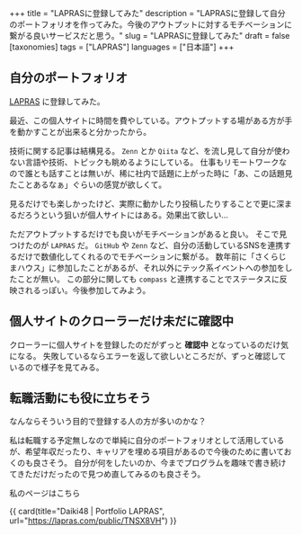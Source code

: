 +++
title = "LAPRASに登録してみた"
description = "LAPRASに登録して自分のポートフォリオを作ってみた。今後のアウトプットに対するモチベーションに繋がる良いサービスだと思う。"
slug = "LAPRASに登録してみた"
draft = false
[taxonomies]
tags = ["LAPRAS"]
languages = ["日本語"]
+++

## 自分のポートフォリオ

[LAPRAS](https://lapras.com) に登録してみた。

最近、この個人サイトに時間を費やしている。アウトプットする場がある方が手を動かすことが出来ると分かったから。

技術に関する記事は結構見る。
`Zenn` とか `Qiita` など、を流し見して自分が使わない言語や技術、トピックも眺めるようにしている。
仕事もリモートワークなので誰とも話すことは無いが、稀に社内で話題に上がった時に「あ、この話題見たことあるなぁ」ぐらいの感覚が欲しくて。

見るだけでも楽しかったけど、実際に動かしたり投稿したりすることで更に深まるだろうという狙いが個人サイトにはある。効果出て欲しい...

ただアウトプットするだけでも良いがモチベーションがあると良い。
そこで見つけたのが `LAPRAS` だ。
`GitHub` や `Zenn` など、自分の活動しているSNSを連携するだけで数値化してくれるのでモチベーションに繋がる。
数年前に「さくらじまハウス」に参加したことがあるが、それ以外にテック系イベントへの参加をしたことが無い。
この部分に関しても `compass` と連携することでステータスに反映されるっぽい。今後参加してみよう。

## 個人サイトのクローラーだけ未だに確認中

クローラーに個人サイトを登録したのだがずっと **確認中** となっているのだけ気になる。
失敗しているならエラーを返して欲しいところだが、ずっと確認しているので様子を見てみる。

## 転職活動にも役に立ちそう

なんならそういう目的で登録する人の方が多いのかな？

私は転職する予定無しなので単純に自分のポートフォリオとして活用しているが、希望年収だったり、キャリアを埋める項目があるので今後のために書いておくのも良さそう。
自分が何をしたいのか、今までプログラムを趣味で書き続けてきただけだったので見つめ直してみるのも良さそう。

私のページはこちら

{{ card(title="Daiki48 | Portfolio LAPRAS", url="https://lapras.com/public/TNSX8VH") }}
